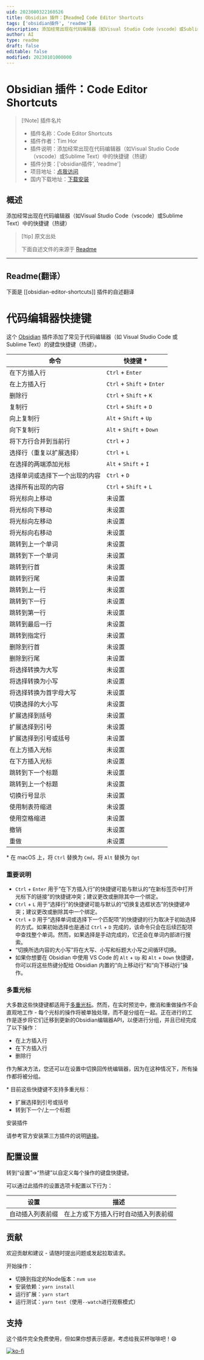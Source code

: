 ```yaml
---
uid: 2023080322160526
title: Obsidian 插件：【Readme】Code Editor Shortcuts
tags: ['obsidian插件', 'readme']
description: 添加经常出现在代码编辑器（如Visual Studio Code（vscode）或Sublime Text）中的快捷键（热键）
author: AI
type: readme
draft: false
editable: false
modified: 20230101000000
---
```


# Obsidian 插件：Code Editor Shortcuts

> [!Note] 插件名片
> - 插件名称：Code Editor Shortcuts
> - 插件作者：Tim Hor
> - 插件说明：添加经常出现在代码编辑器（如Visual Studio Code（vscode）或Sublime Text）中的快捷键（热键）
> - 插件分类：['obsidian插件', 'readme']
> - 项目地址：[点我访问](https://github.com/timhor/obsidian-editor-shortcuts)
> - 国内下载地址：[下载安装](https://pkmer.cn/products/plugin/pluginMarket/?obsidian-editor-shortcuts)

## 概述

添加经常出现在代码编辑器（如Visual Studio Code（vscode）或Sublime Text）中的快捷键（热键）



> [!tip] 原文出处
> 
>下面自述文件的来源于 [Readme](https://ghproxy.net/https://raw.githubusercontent.com/timhor/obsidian-editor-shortcuts/master/README.md)
> 

---

## Readme(翻译）

下面是 [[obsidian-editor-shortcuts]] 插件的自述翻译


# 代码编辑器快捷键

这个 [Obsidian](https://obsidian.md) 插件添加了常见于代码编辑器（如 Visual Studio Code 或 Sublime Text）的键盘快捷键（热键）。

| 命令                                             | 快捷键 \*                   |
| ------------------------------------------------ | -------------------------- |
| 在下方插入行                                     | `Ctrl` + `Enter`           |
| 在上方插入行                                     | `Ctrl` + `Shift` + `Enter` |
| 删除行                                           | `Ctrl` + `Shift` + `K`     |
| 复制行                                           | `Ctrl` + `Shift` + `D`     |
| 向上复制行                                       | `Alt` + `Shift` + `Up`     |
| 向下复制行                                       | `Alt` + `Shift` + `Down`   |
| 将下方行合并到当前行                             | `Ctrl` + `J`               |
| 选择行（重复以扩展选择）                         | `Ctrl` + `L`               |
| 在选择的两端添加光标                             | `Alt` + `Shift` + `I`      |
| 选择单词或选择下一个出现的内容                   | `Ctrl` + `D`               |
| 选择所有出现的内容                               | `Ctrl` + `Shift` + `L`     |
| 将光标向上移动                                   | 未设置                     |
| 将光标向下移动                                   | 未设置                     |
| 将光标向左移动                                   | 未设置                     |
| 将光标向右移动                                   | 未设置                     |
| 跳转到上一个单词                                 | 未设置                     |
| 跳转到下一个单词                                 | 未设置                     |
| 跳转到行首                                       | 未设置                     |
| 跳转到行尾                                       | 未设置                     |
| 跳转到上一行                                     | 未设置                     |
| 跳转到下一行                                     | 未设置                     |
| 跳转到第一行                                     | 未设置                     |
| 跳转到最后一行                                   | 未设置                     |
| 跳转到指定行                                     | 未设置                     |
| 删除到行首                                       | 未设置                     |
| 删除到行尾                                       | 未设置                     |
| 将选择转换为大写                                 | 未设置                     |
| 将选择转换为小写                                 | 未设置                     |
| 将选择转换为首字母大写                           | 未设置                     |
| 切换选择的大小写                                 | 未设置                     |
| 扩展选择到括号                                   | 未设置                     |
| 扩展选择到引号                                   | 未设置                     |
| 扩展选择到引号或括号                             | 未设置                     |
| 在上方插入光标                                   | 未设置                     |
| 在下方插入光标                                   | 未设置                     |
| 跳转到下一个标题                                 | 未设置                     |
| 跳转到上一个标题                                 | 未设置                     |
| 切换行号显示                                     | 未设置                     |
| 使用制表符缩进                                   | 未设置                     |
| 使用空格缩进                                     | 未设置                     |
| 撤销                                             | 未设置                     |
| 重做                                             | 未设置                     |

\* 在 macOS 上，将 `Ctrl` 替换为 `Cmd`，将 `Alt` 替换为 `Opt`

### 重要说明

- `Ctrl` + `Enter` 用于“在下方插入行”的快捷键可能与默认的“在新标签页中打开光标下的链接”的快捷键冲突；建议更改或删除其中一个绑定。
- `Ctrl` + `L` 用于“选择行”的快捷键可能与默认的“切换复选框状态”的快捷键冲突；建议更改或删除其中一个绑定。
- `Ctrl` + `D` 用于“选择单词或选择下一个匹配项”的快捷键的行为取决于初始选择的方式。如果初始选择也是通过 `Ctrl` + `D` 完成的，该命令只会在后续匹配项中查找整个单词。然而，如果选择是手动完成的，它还会在单词内部进行搜索。
- “切换所选内容的大小写”将在大写、小写和标题大小写之间循环切换。
- 如果你想要在 Obsidian 中使用 VS Code 的 `Alt` + `Up` 和 `Alt` + `Down` 快捷键，你可以将这些热键分配给 Obsidian 内置的“向上移动行”和“向下移动行”操作。

### 多重光标

大多数这些快捷键都适用于[多重光标](https://help.obsidian.md/How+to/Multiple+cursors)。然而，在实时预览中，撤消和重做操作不会直观地工作 - 每个光标的操作将被单独处理，而不是分组在一起。正在进行的工作是逐步将它们迁移到更新的Obsidian编辑器API，以便进行分组，并且已经完成了以下操作：

- 在上方插入行
- 在下方插入行
- 删除行

作为解决方法，您还可以在设置中切换回传统编辑器，因为在这种情况下，所有操作都将被分组。

\* 目前这些快捷键不支持多重光标：

- 扩展选择到引号或括号
- 转到下一个/上一个标题

安装插件

请参考官方安装第三方插件的说明[链接](https://help.obsidian.md/Extending+Obsidian/Community+plugins)。

## 配置设置

转到“设置”→“热键”以自定义每个操作的键盘快捷键。

可以通过此插件的设置选项卡配置以下行为：

| 设置                     | 描述                                                         |
| ----------------------- | ----------------------------------------------------------- |
| 自动插入列表前缀 | 在上方或下方插入行时自动插入列表前缀 |

## 贡献

欢迎贡献和建议 - 请随时提出问题或发起拉取请求。

开始操作：

- 切换到指定的Node版本：`nvm use`
- 安装依赖：`yarn install`
- 运行扩展：`yarn start`
- 运行测试：`yarn test`（使用`--watch`进行观察模式）

## 支持

这个插件完全免费使用，但如果你想表示感谢，考虑给我买杯咖啡吧！😄

[![ko-fi](https://ko-fi.com/img/githubbutton_sm.svg)](https://ko-fi.com/timhor)



